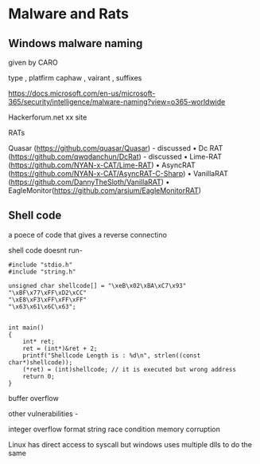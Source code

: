 # Malware and Rats

## Windows malware naming

given by CARO

type , platfirm caphaw , vairant , suffixes

https://docs.microsoft.com/en-us/microsoft-365/security/intelligence/malware-naming?view=o365-worldwide

Hackerforum.net
xx site

RATs

Quasar (https://github.com/quasar/Quasar) - discussed
• Dc RAT (https://github.com/qwqdanchun/DcRat) - discussed
• Lime-RAT (https://github.com/NYAN-x-CAT/Lime-RAT)
• AsyncRAT (https://github.com/NYAN-x-CAT/AsyncRAT-C-Sharp)
• VanillaRAT (https://github.com/DannyTheSloth/VanillaRAT)
• EagleMonitor(https://github.com/arsium/EagleMonitorRAT)

## Shell code

a poece of code that gives a reverse connectino

shell code doesnt run-

```
#include "stdio.h"
#include "string.h"

unsigned char shellcode[] = "\xeB\x02\xBA\xC7\x93"
"\xBF\x77\xFF\xD2\xCC"
"\xE8\xF3\xFF\xFF\xFF"
"\x63\x61\x6C\x63";


int main()
{
	int* ret;
	ret = (int*)&ret + 2;
	printf("Shellcode Length is : %d\n", strlen((const char*)shellcode));
	(*ret) = (int)shellcode; // it is executed but wrong address
	return 0;
}

```

buffer overflow

other vulnerabilities - 

integer overflow
format string
race condition
memory corruption

Linux has direct access to syscall but windows uses multiple dlls to do the same










